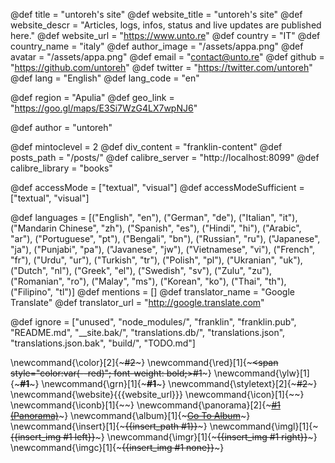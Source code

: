 <!--
Add here global page variables to use throughout your
website.
The website_* must be defined for the RSS to work
-->

@def title = "untoreh's site"
@def website_title = "untoreh's site"
@def website_descr = "Articles, logs, infos, status and live updates are published here."
@def website_url = "https://www.unto.re"
@def country = "IT"
@def country_name = "italy"
@def author_image = "/assets/appa.png"
@def avatar = "/assets/appa.png"
@def email = "contact@unto.re"
@def github = "https://github.com/untoreh"
@def twitter = "https://twitter.com/untoreh"
@def lang = "English"
@def lang_code = "en"

<!-- tag_page_path = "tags" -->

@def region = "Apulia"
@def geo_link = "https://goo.gl/maps/E3Si7WzG4LX7wpNJ6"

@def author = "untoreh"

@def mintoclevel = 2
@def div_content = "franklin-content"
@def posts_path = "/posts/"
@def calibre_server = "http://localhost:8099"
@def calibre_library = "books"

<!-- https://schema.org/accessMode -->

@def accessMode = ["textual", "visual"]
@def accessModeSufficient = ["textual", "visual"]
<!-- @def languages = [("English", "en"), ("Italian", "it")] -->
@def languages = [("English", "en"), ("German", "de"), ("Italian", "it"), ("Mandarin Chinese", "zh"), ("Spanish", "es"), ("Hindi", "hi"), ("Arabic", "ar"), ("Portuguese", "pt"), ("Bengali", "bn"), ("Russian", "ru"), ("Japanese", "ja"), ("Punjabi", "pa"), ("Javanese", "jw"), ("Vietnamese", "vi"), ("French", "fr"), ("Urdu", "ur"), ("Turkish", "tr"), ("Polish", "pl"), ("Ukranian", "uk"), ("Dutch", "nl"), ("Greek", "el"), ("Swedish", "sv"), ("Zulu", "zu"), ("Romanian", "ro"), ("Malay", "ms"), ("Korean", "ko"), ("Thai", "th"), ("Filipino", "tl")]
@def mentions = []
@def translator_name = "Google Translate"
@def translator_url = "http://google.translate.com"


<!--
Add here files or directories that should be ignored by Franklin, otherwise
these files might be copied and, if markdown, processed by Franklin which
you might not want. Indicate directories by ending the name with a `/`.
-->


@def ignore = ["unused", "node_modules/", "franklin", "franklin.pub", "README.md", "__site.bak/", "translations.db/", "translations.json", "translations.json.bak", "build/", "TODO.md"]

<!--
Add here global latex commands to use throughout your
pages. It can be math commands but does not need to be.
For instance:
* \newcommand{\phrase}{This is a long phrase to copy.}
-->

\newcommand{\color}[2]{~~~<span style="color:#1">#2</span>~~~}
\newcommand{\red}[1]{~~~<span style="color:var(--red)"; font-weight: bold;>#1</span>~~~}
\newcommand{\ylw}[1]{~~~<span style="color:var(--yellow); font-weight: bold;">#1</span>~~~}
\newcommand{\grn}[1]{~~~<span style="color:var(--green); font-weight: bold;">#1</span>~~~}
\newcommand{\styletext}[2]{~~~<span style="#1">#2</span>~~~}
\newcommand{\website}{{{website_url}}}
\newcommand{\icon}[1]{~~~<i class="fas #1 icon"></i>~~~}
\newcommand{\iconb}[1]{~~~<i class="fab #1 icon"></i>~~~}
\newcommand{\panorama}[2]{~~~<a href="#2" target="_blank">#1 (Panorama)</a>~~~}
\newcommand{\album}[1]{~~~<a href="#1" target="_blank">Go To Album</a>~~~}
\newcommand{\insert}[1]{~~~{{insert_path #1}}~~~}
\newcommand{\imgl}[1]{~~~{{insert_img #1 left}}~~~}
\newcommand{\imgr}[1]{~~~{{insert_img #1 right}}~~~}
\newcommand{\imgc}[1]{~~~{{insert_img #1 none}}~~~}
